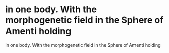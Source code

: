# in one body. With the morphogenetic field in the Sphere of Amenti holding

in one body. With the morphogenetic field in the Sphere of Amenti holding